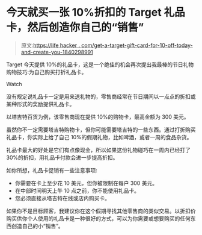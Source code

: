 # 今天就买一张 10%折扣的 Target 礼品卡，然后创造你自己的“销售”

> 原文:[https://life hacker . com/get-a-target-gift-card-for-10-off-today-and-create-you-1840298991](https://lifehacker.com/get-a-target-gift-card-for-10-off-today-and-create-you-1840298991)

Target 今天提供 10%的礼品卡，这是一个绝佳的机会再次提出我最棒的节日礼物购物技巧:为自己购买打折礼品卡。

Watch

没有规定说礼品卡一定是用来送礼物的，零售商经常在节日期间以一点点的折扣或某种形式的奖励提供礼品卡。

以塔吉特百货为例，该零售商现在提供 10%的购物卡，最高金额为 300 美元。

虽然你不一定需要塔吉特购物卡，但你可能需要塔吉特的一些东西。通过打折购买礼品卡，你实际上给了自己 10%的假期礼物，比如啤酒，或者一周的食品杂货。

礼品卡最大的好处是它们有点像现金，所以如果这份礼物碰巧在一周内已经打了 30%的折扣，用礼品卡付款会进一步提高折扣。

如你所想，礼品卡促销有一些注意事项:

*   你需要在卡上至少花 10 美元，但你被限制在每户 300 美元。
*   在中部时间明天上午 10 点之前，你不能使用礼品卡。
*   您必须直接从塔吉特在线或店内购买卡。

如果你不是目标顾客，我建议你在这个假期寻找其他零售商的类似交易。以折扣价购买供你个人使用的礼品卡是一种很好的方式，可以为你需要或想要购买的任何东西创造自己的小“销售”。